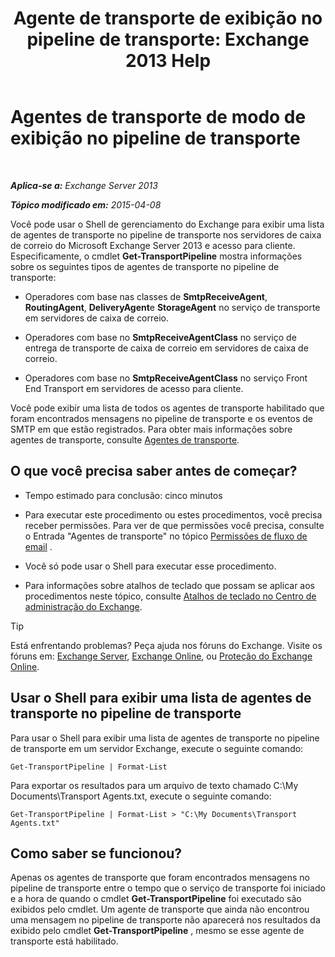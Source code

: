 ﻿---
title: 'Agente de transporte de exibição no pipeline de transporte: Exchange 2013 Help'
TOCTitle: Agentes de transporte de modo de exibição no pipeline de transporte
ms:assetid: bd715d8e-7b21-48de-8f68-d425d8506e4c
ms:mtpsurl: https://technet.microsoft.com/pt-br/library/Bb124395(v=EXCHG.150)
ms:contentKeyID: 51407906
ms.date: 05/22/2018
mtps_version: v=EXCHG.150
ms.translationtype: MT
---

# Agentes de transporte de modo de exibição no pipeline de transporte

 

_**Aplica-se a:** Exchange Server 2013_

_**Tópico modificado em:** 2015-04-08_

Você pode usar o Shell de gerenciamento do Exchange para exibir uma lista de agentes de transporte no pipeline de transporte nos servidores de caixa de correio do Microsoft Exchange Server 2013 e acesso para cliente. Especificamente, o cmdlet **Get-TransportPipeline** mostra informações sobre os seguintes tipos de agentes de transporte no pipeline de transporte:

  - Operadores com base nas classes de **SmtpReceiveAgent**, **RoutingAgent**, **DeliveryAgent**e **StorageAgent** no serviço de transporte em servidores de caixa de correio.

  - Operadores com base no **SmtpReceiveAgentClass** no serviço de entrega de transporte de caixa de correio em servidores de caixa de correio.

  - Operadores com base no **SmtpReceiveAgentClass** no serviço Front End Transport em servidores de acesso para cliente.

Você pode exibir uma lista de todos os agentes de transporte habilitado que foram encontrados mensagens no pipeline de transporte e os eventos de SMTP em que estão registrados. Para obter mais informações sobre agentes de transporte, consulte [Agentes de transporte](transport-agents-exchange-2013-help.md).

## O que você precisa saber antes de começar?

  - Tempo estimado para conclusão: cinco minutos

  - Para executar este procedimento ou estes procedimentos, você precisa receber permissões. Para ver de que permissões você precisa, consulte o Entrada "Agentes de transporte" no tópico [Permissões de fluxo de email](mail-flow-permissions-exchange-2013-help.md) .

  - Você só pode usar o Shell para executar esse procedimento.

  - Para informações sobre atalhos de teclado que possam se aplicar aos procedimentos neste tópico, consulte [Atalhos de teclado no Centro de administração do Exchange](keyboard-shortcuts-in-the-exchange-admin-center-exchange-online-protection-help.md).


> [!TIP]
> Está enfrentando problemas? Peça ajuda nos fóruns do Exchange. Visite os fóruns em: <A href="https://go.microsoft.com/fwlink/p/?linkid=60612">Exchange Server</A>, <A href="https://go.microsoft.com/fwlink/p/?linkid=267542">Exchange Online</A>, ou <A href="https://go.microsoft.com/fwlink/p/?linkid=285351">Proteção do Exchange Online</A>.



## Usar o Shell para exibir uma lista de agentes de transporte no pipeline de transporte

Para usar o Shell para exibir uma lista de agentes de transporte no pipeline de transporte em um servidor Exchange, execute o seguinte comando:

    Get-TransportPipeline | Format-List

Para exportar os resultados para um arquivo de texto chamado C:\\My Documents\\Transport Agents.txt, execute o seguinte comando:

    Get-TransportPipeline | Format-List > "C:\My Documents\Transport Agents.txt"

## Como saber se funcionou?

Apenas os agentes de transporte que foram encontrados mensagens no pipeline de transporte entre o tempo que o serviço de transporte foi iniciado e a hora de quando o cmdlet **Get-TransportPipeline** foi executado são exibidos pelo cmdlet. Um agente de transporte que ainda não encontrou uma mensagem no pipeline de transporte não aparecerá nos resultados da exibido pelo cmdlet **Get-TransportPipeline** , mesmo se esse agente de transporte está habilitado.

